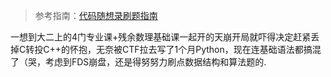 > 参考指南：[代码随想录刷题指南](https://programmercarl.com/)

一想到大二上的4门专业课+残余数理基础课一起开的天崩开局就吓得决定赶紧丢掉C转投C++的怀抱，无奈被CTF拉去写了1个月Python，现在连基础语法都搞混了（哭，考虑到FDS崩盘，还是得努努力刷点数据结构和算法题的.
